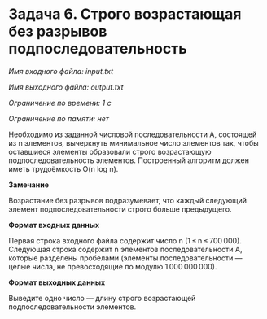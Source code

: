# Задача 6. Строго возрастающая без разрывов подпоследовательность

*Имя входного файла: input.txt*

*Имя выходного файла: output.txt*

*Ограничение по времени: 1 с*

*Ограничение по памяти: нет*


Необходимо из заданной числовой последовательности A, состоящей из n элементов, вычеркнуть минимальное число элементов так, 
чтобы оставшиеся элементы образовали строго возрастающую подпоследовательность элементов. Построенный алгоритм должен иметь трудоёмкость O(n log n).

**Замечание**

Возрастание без разрывов подразумевает, что каждый следующий элемент подпоследовательности строго больше предыдущего.

**Формат входных данных**

Первая строка входного файла содержит число n (1 ≤ n ≤ 700 000). Следующая строка содержит n элементов последовательности A, которые разделены пробелами (элементы последовательности — целые числа, не превосходящие по модулю 1 000 000 000).

**Формат выходных данных**

Выведите одно число — длину строго возрастающей подпоследовательности элементов.
